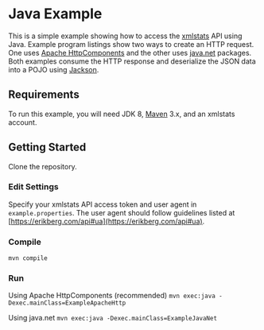 Java Example
============

This is a simple example showing how to access the
[xmlstats](https://erikberg.com/api) API using Java.  Example program listings
show two ways to create an HTTP request. One uses [Apache
HttpComponents](https://hc.apache.org/) and the other uses
[java.net](https://docs.oracle.com/javase/8/docs/api/java/net/package-summary.html)
packages. Both examples consume the HTTP response and deserialize the JSON data
into a POJO using [Jackson](https://github.com/FasterXML/jackson).

Requirements
------------
To run this example, you will need JDK 8, [Maven](https://maven.apache.org/)
3.x, and an xmlstats account.

Getting Started
---------------
Clone the repository.

### Edit Settings
Specify your xmlstats API access token and user agent in `example.properties`.
The user agent should follow guidelines listed at
[https://erikberg.com/api#ua](https://erikberg.com/api#ua).

### Compile
`mvn compile`

### Run
Using Apache HttpComponents (recommended)
`mvn exec:java -Dexec.mainClass=ExampleApacheHttp`

Using java.net
`mvn exec:java -Dexec.mainClass=ExampleJavaNet`

